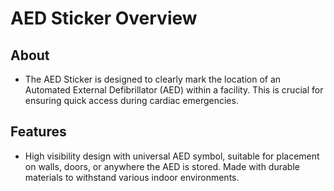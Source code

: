 # AED Sticker Overview

## About

- The AED Sticker is designed to clearly mark the location of an Automated External Defibrillator (AED) within a facility. This is crucial for ensuring quick access during cardiac emergencies.

## Features

- High visibility design with universal AED symbol, suitable for placement on walls, doors, or anywhere the AED is stored. Made with durable materials to withstand various indoor environments.
